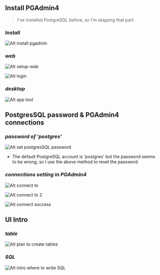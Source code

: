 ## **Install PGAdmin4**

> I've installed PostgreSQL before, so I'm skipping that part.

### _Install_

![Alt install pgadmin](pic/01.jpg)

### _web_

![Alt setup-web](pic/02.jpg)

![Alt login](pic/03.jpg)

### _desktop_

![Alt app tool](pic/04.jpg)

## **PostgresSQL password & PGAdmin4 connections**

### *password of 'postgres'* 

![Alt set postgresSQL password](pic/05.jpg)

- The default PostgreSQL account is 'postgres' but the password seems to be wrong, so I use the above method to reset the password.

### *connections setting in PGAdmin4*

![Alt connect to](pic/06.jpg)

![Alt connect to 2](pic/07.jpg)

![Alt connect success](pic/08.jpg)

## **UI Intro**

### _table_

![Alt plan to create tables](pic/09.jpg)

### _SQL_

![Alt intro where to write SQL](pic/10.jpg)
